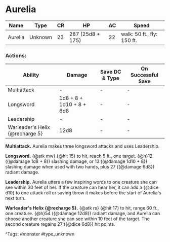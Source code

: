 # Aurelia

| Name | Type | CR | HP | AC | Speed |
|------|------|----|----|----|-------|
| Aurelia | Unknown | 23 | 287 (25d8 + 175) | 22 | walk: 50 ft., fly: 150 ft. |

### Actions:

| Ability | Damage | Save DC & Type | On Successful Save |
|---------|--------|----------------|--------------------|
| Multiattack | - | - | - |
| Longsword | 1d8 + 8 + 1d10 + 8 + 6d8 | - | - |
| Leadership | - | - | - |
| Warleader's Helix {@recharge 5} | 12d8 | - | - |


**Multiattack.** Aurelia makes three longsword attacks and uses Leadership.

**Longsword.** {@atk mw} {@hit 15} to hit, reach 5 ft., one target. {@h}12 ({@damage 1d8 + 8}) slashing damage, or 13 ({@damage 1d10 + 8}) slashing damage when used with two hands, plus 27 ({@damage 6d8}) radiant damage.

**Leadership.** Aurelia utters a few inspiring words to one creature she can see within 30 feet of her. If the creature can hear her, it can add a {@dice d10} to one attack roll or saving throw it makes before the start of Aurelia's next turn.

**Warleader's Helix {@recharge 5}.** {@atk rs} {@hit 17} to hit, range 60 ft., one creature. {@h}54 ({@damage 12d8}) radiant damage, and Aurelia can choose another creature she can see within 10 feet of the target. The second creature regains 27 ({@dice 6d8}) hit points.

^Tags: #monster #type_unknown